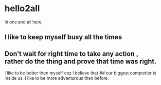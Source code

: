 # hello2all

hi one and all here,

## I like to keep myself busy all the times
## Don't wait for right time to take any action , rather do the thing and prove that time was right.
I like to be better then myself coz I  believe that ## our biggest comptetior is inside us.
I like to be more advanturous then before.
